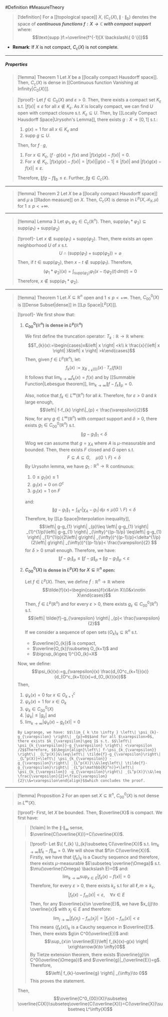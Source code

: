 #Definition #MeasureTheory 

> [!definition]
> For a [[topological space]] $X$, $(C_{c}(X),\|\cdot\|_{b})$ denotes the space of ***continuous functions $f:X\to \mathbb{C}$ with compact support*** where: $$\text{supp }f:=\overline{f^{-1}[X \backslash\{ 0 \}]}$$
- **Remark**: If $X$ is not compact, $C_{c}(X)$ is not complete.
---
##### Properties
> [!lemma] Theorem 1
> Let $X$ be a [[locally compact Hausdorff space]]. Then, $C_{c}(X)$ is dense in [[Continuous function Vanishing at Infinity|$C_{0}(X)$]]. 

> [!proof]-
> Let $f\in C_{0}(X)$ and $\varepsilon>0$. Then, there exists a compact set $K_{\varepsilon}$ s.t. $\left| f(x) \right|\leq \varepsilon$ for all $x\notin K_{\varepsilon}$. As $X$ is locally compact, we can find $U$ open with compact closure s.t. $K_{\varepsilon}\subseteq U$. Then, by [[Locally Compact Hausdorff Space|Urysohn's Lemma]], there exists $g:X\to[0,1]$ s.t.:
> 1. $g(x)=1$ for all $x\in K_{\varepsilon}$ and 
> 2. $\text{supp }g\subseteq U$.
>    
> Then, for $f\cdot g$, 
> 1. For $x\in K_{\varepsilon}$, $(f\cdot g)(x)=f(x)$ and $\left| f(x)g(x)-f(x) \right|=0$.
> 2. For $x\notin K_{\varepsilon}$, $\left| f(x)g(x)-f(x) \right|=\left| f(x) \right|\left| g(x)-1 \right|\leq \left| f(x) \right|$ and $\left| f(x)g(x)-f(x) \right|\leq \varepsilon$.
> 
> Therefore, $\left\| fg-f \right\|_{b}\leq \varepsilon$.  Further, $fg\in C_{c}(X)$. 
---
> [!lemma] Theorem 2
> Let $X$ be a [[locally compact Hausdorff space]] and $\mu$ a [[Radon measure]] on $X$. Then, $C_{c}(X)$ is dense in $L^p(X,\mathcal{B}_{X},\mu)$ for $1\leq p<+\infty$.
---
> [!lemma] Lemma 3
> Let $\varphi_{1},\varphi_{2}\in C_{c}(\mathbb{R}^n)$. Then, $\text{supp}(\varphi_{1}*\varphi_{2})\subseteq \text{supp}(\varphi_{1})+\text{supp}(\varphi_{2})$

> [!proof]-
> Let $x\notin \text{supp}(\varphi_{1})+\text{supp}(\varphi_{2})$. Then, there exists an open neighborhood $U$ of $x$ s.t. $$U\cap(\text{supp}(\varphi_{1})+\text{supp}(\varphi_{2}))=\varnothing$$
> Then, if $t\in \text{supp}(\varphi_{2})$, then $x-t\notin \text{supp}(\varphi_{1})$. Therefore, 
> $$(\varphi_{1}*\varphi_{2})(x)=\int_{\text{supp}(\varphi_{2})}^{} \varphi_{1}(x-t)\varphi_{2}(t) \, dm(t) =0$$Therefore, $x\notin \text{supp}(\varphi_{1}*\varphi_{2})$.
---
> [!lemma] Theorem 1
> Let $X \subseteq \mathbb{R}^n$ open and $1\leq p<+\infty$. Then, $C^0_{00}(X)$ is [[Dense Subset|dense]] in [[Lp Space|$L^p(X)$]].

> [!proof]-
> We first show that:
> 1. **$C^0_{00}(\mathbb{R}^n)$ is dense in $L^p(\mathbb{R}^n)$**
>    
>    We first define the truncation operator: $T_{k}:\mathbb{R}\to \mathbb{R}$ where: $$T_{k}(x):=\begin{cases}x&\left| x \right| <k\\ k \frac{x}{\left| x \right| }&\left| x \right| >k\end{cases}$$
>     Then, given $f\in L^p(\mathbb{R}^n)$, let: $$f_{k}(x):=\chi_{B_{<k}(0)}(x)\cdot T_{n}(f(k))$$It follows that $\lim_{ k \to \infty }f_{k}(x)=f(x)$ and by [[Summable Function|Lebesgue theorem]], $\lim_{ k \to \infty }\left\| f-f_{k} \right\|_{p}=0$. 
>     
>     Also, notice that $f_{k}\in L^\infty(\mathbb{R}^n)$ for all $k$. Therefore, for $\varepsilon>0$ and $k$ large enough, $$\left\| f-f_{k} \right\|_{p} < \frac{\varepsilon}{2}$$
>     Now, for any $g\in L^\infty(\mathbb{R}^n)$ with compact support and $\delta>0$, there exists $g_{1}\in C^0_{00}(\mathbb{R}^n)$ s.t. $$\left\| g-g_{1} \right\|_{1} <\delta$$Wlog we can assume that $g=\chi_{A}$ where $A$ is $\mu$-measurable and bounded. Then, there exists $F$ closed and $G$ open s.t. $$F\subseteq A\subseteq G,\quad \mu(G \backslash F)<\delta$$By Urysohn lemma, we have $g_{1}:\mathbb{R}^n\to \mathbb{R}$ continuous:
>      1. $0\leq g_{1}(x)\leq 1$
>      2. $g_{1}(x)=0$ on $G^c$ 
>      3. $g_{1}(x)=1$ on $F$
>      
>      and: $$\left\| g-g_{1} \right\| _{1}=\int_{\mathbb{R}^n}^{} \left| \chi_{A}-g_{1} \right|  \, d\mu\leq \mu(G \backslash F)<\delta $$Therefore, by [[Lp Space|Interpolation inequality]],$$\left\| g-g_{1} \right\| _{p}\leq \left\| g-g_{1} \right\| _{1}^{1/p}\left\| g-g_{1} \right\| _{\infty}^{(p-1)/p} \leq\left\| g-g_{1} \right\| _{1}^{1/p}(2\left\| g\right\| _{\infty})^{(p-1)/p}<\delta^{1/p}(2\left\| g\right\| _{\infty})^{(p-1)/p}< \frac{\varepsilon}{2} $$for $\delta>0$ small enough. Therefore, we have: $$\left\| f-g_{1} \right\|_{p}\leq \left\| f-g \right\| _{p}+\left\| g-g_{1} \right\| _{p}<\varepsilon $$
>   2. **$C^0_{00}(X)$ is dense in $L^p(X)$ for $X\subseteq \mathbb{R}^n$ open:**
>      
>      Let $f\in L^p(X)$. Then, we define $\tilde{f}:\mathbb{R}^n\to \mathbb{R}$ where $$\tilde{f}(x)=\begin{cases}f(x)&x\in X\\0&x\notin X\end{cases}$$Then, $\tilde{f}\in L^p(\mathbb{R}^n)$ and for every $\varepsilon>0$, there exists $g_{\varepsilon}\in C^0_{00}(\mathbb{R}^n)$ s.t. $$\left\| \tilde{f}-g_{\varepsilon} \right\| _{p}< \frac{\varepsilon}{2}$$
>      If we consider a sequence of open sets $(O_{k})_{k}\subseteq \mathbb{R}^n$ s.t. 
>      - $\overline{O_{k}}$ is compact,
>      - $\overline{O_{k}}\subseteq O_{k+1}$ and
>      - $\bigcup_{k\geq 1}^{}O_{k}=X$
> 	
> 	 Now, we define: $$\psi_{k}(x):=g_{\varepsilon}(x) \frac{d_{O^c_{k+1}}(x)}{d_{O^c_{k+1}}(x)+d_{O_{k}}(x)}$$Then, 
> 	 1. $\psi_{k}(x)=0$ for $x\in O^c_{k+1}$
> 	 2. $\psi_{k}(x)=1$ for $x\in O_{k}$
> 	 3. $\psi_{k}\in C^0_{00}(X)$
> 	 4. $\left| \psi_{k} \right|\leq \left| g_{\varepsilon} \right|$ and 
> 	 5. $\lim_{ k \to \infty }\left| \psi_{k}(x)-g_{\varepsilon}(x) \right|=0$
> 	
> 	  By Lagrange, we have: $$\lim_{ k \to \infty } \left\| \psi_{k}-g_{\varepsilon} \right\| _{p}=0$$and for all $\varepsilon>0$, there exists $k_{\varepsilon}\geq 1$ s.t. $$\left\| \psi_{k_{\varepsilon}}-g_{\varepsilon} \right\| <\varepsilon /2$$Therefore, $$\begin{align}\left\| f-\psi_{k_{\varepsilon}} \right\| _{L^p(X)}&\leq\left\| \tilde{f}-g_{\varepsilon}\right\| _{L^p(X)}+\left\| \psi_{k_{\varepsilon}} -g_{\varepsilon}\right\| _{L^p(X)}\\&\leq\left\| \tilde{f}-g_{\varepsilon}\right\| _{L^p(\mathbb{R}^n)}+\left\| \psi_{k_{\varepsilon}} -g_{\varepsilon}\right\| _{L^p(X)}\\&\leq \frac{\varepsilon}{2}+\frac{\varepsilon}{2}\\&=\varepsilon\end{align}$$which concludes the proof.
---
> [!lemma] Proposition 2
> For an open set $X\subseteq \mathbb{R}^n$, $C^0_{00}(X)$ is not dense in $L^\infty(X)$.

> [!proof]-
> First, let $X$ be bounded. Then, $\overline{X}$ is compact. We first have: 
> > [!claim] 
> > In the $\left\| \cdot \right\|_{\infty}$ sense, $\overline{C(\overline{X})}=C(\overline{X})$.
>
> > [!proof]-
> > Let $\{ f_{k} \}_{k}\subseteq C(\overline{X})$ s.t. $\lim_{ k \to \infty }\left\| f_{k}-f \right\|_{\infty}=0$. We will show that $f\in C(\overline{X})$. Firstly, we have that $\{ f_{k} \}_{k}$ is a Cauchy sequence and therefore, there exists $\mu$-measurable $E\subseteq \overline{\Omega}$ s.t. $\mu(\overline{\Omega} \backslash E)=0$ and: $$\lim_{ k \to \infty } \sup_{x\in E}\left| f_{k}(x)-f(x) \right| =0$$Therefore, for every $\varepsilon>0$, there exists $k_{\varepsilon}$ s.t for all $\ell,m\geq k_{\varepsilon}$, $$\left| f_{\ell}(x)-f_{m}(x) \right| <\varepsilon,\quad \forall x\in E$$Then, for any $\overline{x}\in \overline{E}$, we have $x_{j}\to \overline{x}$ with $x_{j}\in E$ and therefore: $$\lim_{ j \to \infty } \left| f_{\ell}(x_{j})-f_{m}(x_{j}) \right| =\left| f_{\ell}(x)-f_{m}(x) \right| <\varepsilon$$This means $\{ f_{k}(x) \}_{k}$ is a Cauchy sequence in $\overline{E}$. Then, there exists $g\in C^0(\overline{E})$ and: $$\sup_{x\in \overline{E}}\left| f_{k}(x)-g(x) \right| \xrightarrow{k\to \infty}0$$By Tietze extension theorem, there exists $\overline{g}\in C^0(\overline{\Omega})$ and $\overline{g}|_{\overline{E}}=g$. Therefore, $$\left\| f_{k}-\overline{g} \right\| _{\infty}\to 0$$This proves the statement.
> 
> Then, $$\overline{C^0_{00}(X)}\subseteq \overline{C(X)}\subseteq\overline{C(\overline{X})}=C(\overline{X})\subsetneq L^\infty(X)$$